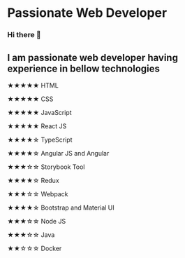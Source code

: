 # Passionate Web Developer
### Hi there 👋
I am passionate web developer having experience in bellow technologies
---
  ★★★★★ HTML
  
  ★★★★★ CSS
  
  ★★★★★ JavaScript
  
  ★★★★★ React JS
  
  ★★★★☆ TypeScript
  
  ★★★★☆ Angular JS and Angular 
  
  ★★★☆☆ Storybook Tool
  
  ★★★★☆ Redux
  
  ★★★☆☆ Webpack
  
  ★★★★☆ Bootstrap and Material UI
  
  ★★★☆☆ Node JS
  
  ★★★☆☆ Java
  
  ★★☆☆☆ Docker


